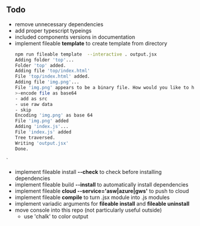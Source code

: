 ## Todo

- remove unnecessary dependencies
- add proper typescript typeings
- included components versions in documentation
- implement fileable **template** to create template from directory
    ```sh
    npm run fileable template  --interactive . output.jsx
    Adding folder 'top'...
    Folder 'top' added.
    Adding file 'top/index.html'
    File 'top/index.html' added.
    Adding file 'img.png'...
    File 'img.png' appears to be a binary file. How would you like to handle this?
    >-encode file as base64
    - add as src
    - use raw data
    - skip
    Encoding 'img.png' as base 64
    File 'img.png' added
    Adding 'index.js'...
    File 'index.js' added
    Tree traversed.
    Writing 'output.jsx'
    Done.
    ```
`

- implement fileable install  **--check** to check before installing dependencies
- implement fileable build **--install** to automatically install dependencies
- implement fileable **cloud --service='asw|azure|gws'** to push to cloud
- implement fileable **compile** to turn .jsx module into .js modules
- implement variadic arguments for **fileable install** and **fileable uninstall**
- move console into this repo (not particularly useful outside)
    - use 'chalk' to color output
